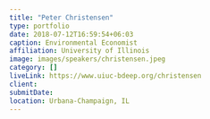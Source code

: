 ```yaml
---
title: "Peter Christensen"
type: portfolio
date: 2018-07-12T16:59:54+06:03
caption: Environmental Economist
affiliation: University of Illinois
image: images/speakers/christensen.jpeg
category: []
liveLink: https://www.uiuc-bdeep.org/christensen
client:
submitDate:
location: Urbana-Champaign, IL
---
```

